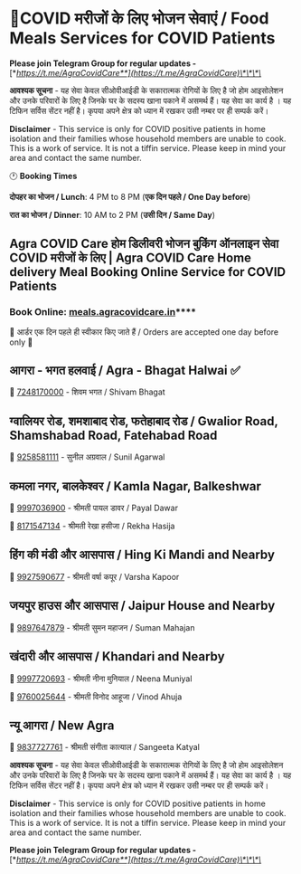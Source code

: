 # 🥗COVID मरीजों के लिए भोजन सेवाएं / Food Meals Services for COVID Patients

**Please join Telegram Group for regular updates -** [**https://t.me/AgraCovidCare**](https://t.me/AgraCovidCare)\*\*\*\*

**आवश्यक सूचना** - यह सेवा केवल सीओवीआईडी के सकारात्मक रोगियों के लिए है जो होम आइसोलेशन और उनके परिवारों के लिए है जिनके घर के सदस्य खाना पकाने में असमर्थ हैं। यह सेवा का कार्य है । यह टिफिन सर्विस सेंटर नहीं है। कृपया अपने क्षेत्र को ध्यान में रखकर उसी नम्बर पर ही सम्पर्क करें। 

**Disclaimer** - This service is only for COVID positive patients in home isolation and their families whose household members are unable to cook. This is a work of service. It is not a tiffin service. Please keep in mind your area and contact the same number.

🕐 **Booking Times**

**दोपहर का भोजन / Lunch**: 4 PM to 8 PM \(**एक दिन पहले / One Day before**\)

**रात का भोजन / Dinner**: 10 AM to 2 PM \(**उसी दिन / Same Day**\)

## Agra COVID Care होम डिलीवरी भोजन बुकिंग ऑनलाइन सेवा COVID मरीजों के लिए \| Agra COVID Care Home delivery Meal Booking Online Service for COVID Patients

### **Book Online:** [**meals.agracovidcare.in**](https://meals.agracovidcare.in/)\*\*\*\*

🙏 आर्डर एक दिन पहले ही स्वीकार किए जाते हैं / Orders are accepted one day before only 🙏

## आगरा - भगत हलवाई / Agra - Bhagat Halwai ✅

📱 [7248170000](tel:7248170000) - शिवम भगत / Shivam Bhagat

## ग्वालियर रोड, शमशाबाद रोड, फतेहाबाद रोड / Gwalior Road, Shamshabad Road, Fatehabad Road

📱 [9258581111](tel:9258581111) - सुनील अग्रवाल / Sunil Agarwal

## कमला नगर, बालकेश्वर / Kamla Nagar, Balkeshwar

📱 [9997036900](tel:9997036900) - श्रीमती पायल डावर / Payal Dawar

📱 [8171547134](tel:8171547134) - श्रीमती रेखा हसीजा / Rekha Hasija

## हिंग की मंडी और आसपास / Hing Ki Mandi and Nearby

📱 [9927590677](tel:9927590677) - श्रीमती वर्षा कपूर / Varsha Kapoor

## जयपुर हाउस और आसपास / Jaipur House and Nearby

📱 [9897647879](tel:9897647879) - श्रीमती सुमन महाजन / Suman Mahajan

## खंदारी और आसपास / Khandari and Nearby

📱 [9997720693](tel:9997720693) - श्रीमती नीना मुनियाल / Neena Muniyal

📱 [9760025644](tel:9760025644) - श्रीमती विनोद आहूजा / Vinod Ahuja

## न्यू आगरा / New Agra

📱 [9837727761](tel:9837727761) - श्रीमती संगीता कात्याल / Sangeeta Katyal



**आवश्यक सूचना** - यह सेवा केवल सीओवीआईडी के सकारात्मक रोगियों के लिए है जो होम आइसोलेशन और उनके परिवारों के लिए है जिनके घर के सदस्य खाना पकाने में असमर्थ हैं। यह सेवा का कार्य है । यह टिफिन सर्विस सेंटर नहीं है। कृपया अपने क्षेत्र को ध्यान में रखकर उसी नम्बर पर ही सम्पर्क करें। 

**Disclaimer** - This service is only for COVID positive patients in home isolation and their families whose household members are unable to cook. This is a work of service. It is not a tiffin service. Please keep in mind your area and contact the same number.

**Please join Telegram Group for regular updates -** [**https://t.me/AgraCovidCare**](https://t.me/AgraCovidCare)\*\*\*\*

